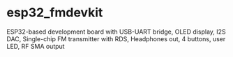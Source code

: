 # esp32_fmdevkit
ESP32-based development board with USB-UART bridge, OLED display, I2S DAC, Single-chip FM transmitter with RDS, Headphones out, 4 buttons, user LED, RF SMA output
